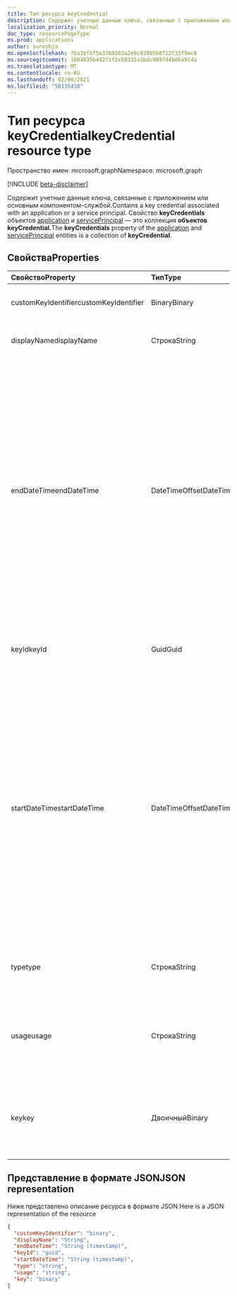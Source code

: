 ```yaml
---
title: Тип ресурса keyCredential
description: Содержит учетные данные ключа, связанные с приложением или основным компонентом-службой. Свойство **keyCredentials** объектов application и servicePrincipal — это коллекция **объектов keyCredential.**
localization_priority: Normal
doc_type: resourcePageType
ms.prod: applications
author: sureshja
ms.openlocfilehash: 7ba1bfbf5a3769163a2e9c839b568f22f33f9ac8
ms.sourcegitcommit: 1004835b44271f2e50332a1bdc9097d4b06a914a
ms.translationtype: MT
ms.contentlocale: ru-RU
ms.lasthandoff: 02/06/2021
ms.locfileid: "50135438"
---
```

# <a name="keycredential-resource-type"></a><span data-ttu-id="c5f31-104">Тип ресурса keyCredential</span><span class="sxs-lookup"><span data-stu-id="c5f31-104">keyCredential resource type</span></span>

<span data-ttu-id="c5f31-105">Пространство имен: microsoft.graph</span><span class="sxs-lookup"><span data-stu-id="c5f31-105">Namespace: microsoft.graph</span></span>

[!INCLUDE [beta-disclaimer](../../includes/beta-disclaimer.md)]

<span data-ttu-id="c5f31-106">Содержит учетные данные ключа, связанные с приложением или основным компонентом-службой.</span><span class="sxs-lookup"><span data-stu-id="c5f31-106">Contains a key credential associated with an application or a service principal.</span></span> <span data-ttu-id="c5f31-107">Свойство **keyCredentials** объектов [application](application.md) и [servicePrincipal](serviceprincipal.md) — это коллекция **объектов keyCredential.**</span><span class="sxs-lookup"><span data-stu-id="c5f31-107">The **keyCredentials** property of the [application](application.md) and [servicePrincipal](serviceprincipal.md) entities is a collection of **keyCredential**.</span></span>

## <a name="properties"></a><span data-ttu-id="c5f31-108">Свойства</span><span class="sxs-lookup"><span data-stu-id="c5f31-108">Properties</span></span>
| <span data-ttu-id="c5f31-109">Свойство</span><span class="sxs-lookup"><span data-stu-id="c5f31-109">Property</span></span>     | <span data-ttu-id="c5f31-110">Тип</span><span class="sxs-lookup"><span data-stu-id="c5f31-110">Type</span></span>   |<span data-ttu-id="c5f31-111">Описание</span><span class="sxs-lookup"><span data-stu-id="c5f31-111">Description</span></span>|
|:---------------|:--------|:----------|
|<span data-ttu-id="c5f31-112">customKeyIdentifier</span><span class="sxs-lookup"><span data-stu-id="c5f31-112">customKeyIdentifier</span></span>|<span data-ttu-id="c5f31-113">Binary</span><span class="sxs-lookup"><span data-stu-id="c5f31-113">Binary</span></span>| <span data-ttu-id="c5f31-114">Идентификатор пользовательского ключа</span><span class="sxs-lookup"><span data-stu-id="c5f31-114">Custom key identifier</span></span> |
| <span data-ttu-id="c5f31-115">displayName</span><span class="sxs-lookup"><span data-stu-id="c5f31-115">displayName</span></span> | <span data-ttu-id="c5f31-116">Строка</span><span class="sxs-lookup"><span data-stu-id="c5f31-116">String</span></span> | <span data-ttu-id="c5f31-117">Имя ключа.</span><span class="sxs-lookup"><span data-stu-id="c5f31-117">Friendly name for the key.</span></span> <span data-ttu-id="c5f31-118">Необязательный параметр.</span><span class="sxs-lookup"><span data-stu-id="c5f31-118">Optional.</span></span> |
|<span data-ttu-id="c5f31-119">endDateTime</span><span class="sxs-lookup"><span data-stu-id="c5f31-119">endDateTime</span></span>|<span data-ttu-id="c5f31-120">DateTimeOffset</span><span class="sxs-lookup"><span data-stu-id="c5f31-120">DateTimeOffset</span></span>|<span data-ttu-id="c5f31-121">Дата и время истечения срока действия учетных данных. Тип Timestamp представляет сведения о дате и времени в формате ISO 8601 и всегда используется в формате UTC.</span><span class="sxs-lookup"><span data-stu-id="c5f31-121">The date and time at which the credential expires.The Timestamp type represents date and time information using ISO 8601 format and is always in UTC time.</span></span> <span data-ttu-id="c5f31-122">Например, значение полуночи 1 января 2014 г. в формате UTC выглядит так: `'2014-01-01T00:00:00Z'`.</span><span class="sxs-lookup"><span data-stu-id="c5f31-122">For example, midnight UTC on Jan 1, 2014 would look like this: `'2014-01-01T00:00:00Z'`</span></span>|
|<span data-ttu-id="c5f31-123">keyId</span><span class="sxs-lookup"><span data-stu-id="c5f31-123">keyId</span></span>|<span data-ttu-id="c5f31-124">Guid</span><span class="sxs-lookup"><span data-stu-id="c5f31-124">Guid</span></span>|<span data-ttu-id="c5f31-125">Уникальный идентификатор (GUID) для ключа.</span><span class="sxs-lookup"><span data-stu-id="c5f31-125">The unique identifier (GUID) for the key.</span></span>|
|<span data-ttu-id="c5f31-126">startDateTime</span><span class="sxs-lookup"><span data-stu-id="c5f31-126">startDateTime</span></span>|<span data-ttu-id="c5f31-127">DateTimeOffset</span><span class="sxs-lookup"><span data-stu-id="c5f31-127">DateTimeOffset</span></span>|<span data-ttu-id="c5f31-128">Дата и время, когда учетные данные становятся действительными. Тип Timestamp представляет сведения о дате и времени в формате ISO 8601 и всегда используется в формате UTC.</span><span class="sxs-lookup"><span data-stu-id="c5f31-128">The date and time at which the credential becomes valid.The Timestamp type represents date and time information using ISO 8601 format and is always in UTC time.</span></span> <span data-ttu-id="c5f31-129">Например, значение полуночи 1 января 2014 г. в формате UTC выглядит так: `'2014-01-01T00:00:00Z'`.</span><span class="sxs-lookup"><span data-stu-id="c5f31-129">For example, midnight UTC on Jan 1, 2014 would look like this: `'2014-01-01T00:00:00Z'`</span></span>|
|<span data-ttu-id="c5f31-130">type</span><span class="sxs-lookup"><span data-stu-id="c5f31-130">type</span></span>|<span data-ttu-id="c5f31-131">Строка</span><span class="sxs-lookup"><span data-stu-id="c5f31-131">String</span></span>|<span data-ttu-id="c5f31-132">Тип учетных данных ключа; например, "Symmetric".</span><span class="sxs-lookup"><span data-stu-id="c5f31-132">The type of key credential; for example, “Symmetric”.</span></span>|
|<span data-ttu-id="c5f31-133">usage</span><span class="sxs-lookup"><span data-stu-id="c5f31-133">usage</span></span>|<span data-ttu-id="c5f31-134">Строка</span><span class="sxs-lookup"><span data-stu-id="c5f31-134">String</span></span>|<span data-ttu-id="c5f31-135">Строка, описывая назначение, для которого можно использовать ключ; например, "Verify".</span><span class="sxs-lookup"><span data-stu-id="c5f31-135">A string that describes the purpose for which the key can be used; for example, “Verify”.</span></span>|
|<span data-ttu-id="c5f31-136">key</span><span class="sxs-lookup"><span data-stu-id="c5f31-136">key</span></span>|<span data-ttu-id="c5f31-137">Двоичный</span><span class="sxs-lookup"><span data-stu-id="c5f31-137">Binary</span></span>| <span data-ttu-id="c5f31-138">Значение для учетных данных ключа.</span><span class="sxs-lookup"><span data-stu-id="c5f31-138">Value for the key credential.</span></span> <span data-ttu-id="c5f31-139">Должно быть значением в коде base 64.</span><span class="sxs-lookup"><span data-stu-id="c5f31-139">Should be a base 64 encoded value.</span></span> |

## <a name="json-representation"></a><span data-ttu-id="c5f31-140">Представление в формате JSON</span><span class="sxs-lookup"><span data-stu-id="c5f31-140">JSON representation</span></span>

<span data-ttu-id="c5f31-141">Ниже представлено описание ресурса в формате JSON.</span><span class="sxs-lookup"><span data-stu-id="c5f31-141">Here is a JSON representation of the resource</span></span>

<!-- {
  "blockType": "resource",
  "optionalProperties": [

  ],
  "@odata.type": "microsoft.graph.keyCredential"
}-->

```json
{
  "customKeyIdentifier": "binary",
  "displayName": "String",
  "endDateTime": "String (timestamp)",
  "keyId": "guid",
  "startDateTime": "String (timestamp)",
  "type": "string",
  "usage": "string",
  "key": "binary"
}

```

<!-- uuid: 8fcb5dbc-d5aa-4681-8e31-b001d5168d79
2015-10-25 14:57:30 UTC -->
<!--
{
  "type": "#page.annotation",
  "description": "keyCredential resource",
  "keywords": "",
  "section": "documentation",
  "tocPath": "",
  "suppressions": []
}
-->


